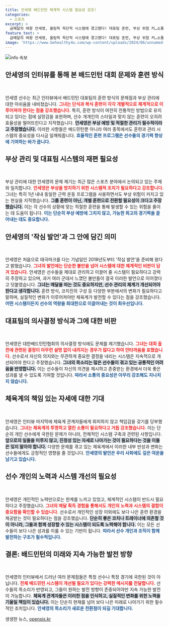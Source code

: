 ```yaml
---
title: 안세영 배드민턴 체계적 시스템 필요성 강조!
categories:
  - 스포츠
excerpt: >
  금메달의 여왕 안세영, 올림픽 독단적 시스템에 경고했다! 대표팀 훈련, 부상 위험 커…소통 부족 문제 있다! 그녀의 충격 발언과 변화의 필요성이 드러난 인터뷰, 지금 확인하세요!
feature_text: >
  금메달의 여왕 안세영, 올림픽 독단적 시스템에 경고했다! 대표팀 훈련, 부상 위험 커…소통 부족 문제 있다! 그녀의 충격 발언과 변화의 필요성이 드러난 인터뷰, 지금 확인하세요!
image: 'https://www.behealthy4u.com/wp-content/uploads/2024/06/unnamed-file.png'
---
```


<p><img src="https://www.behealthy4u.com/wp-content/uploads/2024/06/unnamed-file.png" alt="info 속보" /></p>

<h2 data-ke-size="size26">안세영의 인터뷰를 통해 본 배드민턴 대회 문제와 훈련 방식</h2>

<p data-ke-size="size16">&nbsp;</p>

<p>안세영 선수는 최근 인터뷰에서 배드민턴 대표팀의 훈련 방식의 문제점과 부상 관리에 대한 아쉬움을 내비쳤습니다. <b><span style="color: #ee2323;">그녀는 단식과 복식 훈련이 각각 개별적으로 체계적으로 이루어져야 한다는 점을 강조했습니다.</span></b> 특히, 훈련 방식이 여전히 전통적인 방법으로 유지되고 있다는 점에 실망감을 표현하며, 선수 개개인의 스타일과 맞지 않는 훈련이 오히려 효율성을 떨어뜨린다고 지적했습니다. <b><span style="background-color: #21538527;">안세영은 부상 예방 및 적절한 관리가 필수적이라고 주장했습니다.</span></b> 이러한 사항들은 배드민턴뿐 아니라 여러 종목에서도 훈련과 관리 시스템의 중요성을 다시금 일깨워줍니다. <b><span style="color: #1a5490;">효율적인 훈련 프로그램은 선수들의 경기력 향상에 기여하는 바가 큽니다.</span></b></p>

<h2 data-ke-size="size26">부상 관리 및 대표팀 시스템의 재편 필요성</h2>

<p data-ke-size="size16">&nbsp;</p>

<p>부상 관리에 대한 안세영의 문제 제기는 최근 많은 스포츠 분야에서 논의되고 있는 주제와 일치합니다. <b><span style="color: #ee2323;">안세영은 부상을 방지하기 위한 시스템적 조치가 필요하다고 강조합니다.</span></b> 그녀는 특히 1년 내내 동일한 근력 운동 프로그램을 사용하면서도 부상 위험이 커지고 있는 현실을 지적했습니다. <b><span style="background-color: #21538527;">그룹 훈련이 아닌, 개별 훈련으로 전환할 필요성이 크다고 주장했습니다.</span></b> 이는 각 선수의 상황에 맞는 적절한 훈련을 통해 발생할 수 있는 위험을 줄이는 데 도움이 됩니다. <b><span style="color: #1a5490;">이는 단순히 부상 예방에 그치지 않고, 가능한 최고의 경기력을 끌어내는 데도 중요합니다.</span></b></p>

<h2 data-ke-size="size26">안세영의 '작심 발언'과 그 안에 담긴 의미</h2>

<p data-ke-size="size16">&nbsp;</p>

<p>안세영은 처음으로 태극마크를 다는 기념일인 2018년도부터 '작심 발언'을 준비해 왔다고 밝혔습니다. <b><span style="color: #ee2323;">그녀의 발언에는 단순한 불만을 넘어 시스템에 대한 체계적인 비판이 담겨 있습니다.</span></b> 안세영은 선수들을 제대로 관리하고 이끌어 줄 시스템이 필요하다고 강력히 주장하고 있으며, 과거 여러 군데서 느꼈던 불만들이 결국 이러한 발언으로 이어졌다고 덧붙였습니다. <b><span style="background-color: #21538527;">그녀는 메달을 따는 것도 중요하지만, 선수 관리의 체계가 개선되어야 한다고 생각합니다.</span></b> 훈련 방식, 코치진의 구성 등 다양한 부분에서의 변화가 필요하다고 말하며, 실질적인 변화가 이루어져야만 체육계가 발전할 수 있다는 점을 강조했습니다. <b><span style="color: #1a5490;">어떤 시스템이든지 선수의 역량을 최대한으로 이끌어내는 것이 최우선입니다.</span></b></p>

<h2 data-ke-size="size26">대표팀의 의사결정 방식과 그에 대한 비판</h2>

<p data-ke-size="size16">&nbsp;</p>

<p>안세영은 대한배드민턴협회의 의사결정 방식에도 문제를 제기했습니다. <b><span style="color: #ee2323;">그녀는 대회 출전에 관련된 결정이 아무런 설명 없이 내려지는 경우가 많다고 하여 안타까움을 표했습니다.</span></b> 선수로서 자신의 의지와는 무관하게 중요한 결정을 내리는 시스템은 지속적으로 개선되어야 한다고 주장했습니다. <b><span style="background-color: #21538527;">그녀의 목소리는 많은 선수들이 겪고 있는 공통적인 어려움을 반영합니다.</span></b> 이는 선수들이 자신의 의견을 제시하고 존중받는 환경에서 더욱 좋은 성과를 낼 수 있도록 기여할 것입니다. <b><span style="color: #1a5490;">따라서 소통의 중요성은 아무리 강조해도 지나치지 않습니다.</span></b></p>

<h2 data-ke-size="size26">체육계의 책임 있는 자세에 대한 기대</h2>

<p data-ke-size="size16">&nbsp;</p>

<p>안세영은 인터뷰 마지막에 체육계 관계자들에게 회피하지 않고 책임감을 갖기를 당부했습니다. <b><span style="color: #ee2323;">그녀는 체육계의 투명하고 열린 소통이 필요하다고 거듭 강조했습니다.</span></b> 이는 단순히 개인 선수에게 국한된 문제가 아니라, 전체적인 시스템 구축과 관련된 사항입니다. <b><span style="background-color: #21538527;">앞으로의 일들을 미루지 않고, 진정성 있는 자세로 나아가는 것이 필요하다는 것을 이들은 잊지 말아야 합니다.</span></b> 다양한 문제를 겪고 있는 체육계에서 이러한 내부 반성과 변화는 선수들에게도 긍정적인 영향을 줄 것입니다. <b><span style="color: #1a5490;">안세영의 발언은 우리 사회에도 깊은 여운을 남기고 있습니다.</span></b></p>

<h2 data-ke-size="size26">선수 개인의 노력과 시스템 개선의 필요성</h2>

<p data-ke-size="size16">&nbsp;</p>

<p>안세영은 개인적인 노력만으로는 한계를 느끼고 있었고, 체계적인 시스템이 반드시 필요하다고 주장했습니다. <b><span style="color: #ee2323;">그녀의 메달 획득 경험을 통해서도 개인의 노력과 시스템의 결합이 중요함을 확인할 수 있습니다.</span></b> 선수로서 개인적인 성장 이외에도 보다 나은 훈련 환경을 제공받는 것이 필요하다는 점을 강조했습니다. <b><span style="background-color: #21538527;">단순히 좋은 코치나 트레이너에 의존할 것이 아니라, 그들과 함께 성장할 수 있는 시스템이 되도록 노력해야 합니다.</span></b> 이는 모든 선수들이 보다 나은 성과를 이룰 수 있는 기반이 됩니다. <b><span style="color: #1a5490;">따라서 선수 개인과 조직이 함께 발전하는 구조가 필수적입니다.</span></b></p>

<h2 data-ke-size="size26">결론: 배드민턴의 미래와 지속 가능한 발전 방향</h2>

<p data-ke-size="size16">&nbsp;</p>

<p>안세영의 인터뷰에서 드러난 여러 문제점들은 특정 선수나 특정 경기에 국한된 것이 아닙니다. <b><span style="color: #ee2323;">전체 배드민턴 시스템이 개선될 필요가 있다는 강력한 메시지를 전달합니다.</span></b> 선수들의 목소리가 반영되고, 그들이 원하는 발전 방향이 존중되어야만 지속 가능한 발전이 가능합니다. <b><span style="background-color: #21538527;">체육계 관계자들은 이러한 점을 인식하고, 실질적인 변화를 위한 노력을 기울일 책임이 있습니다.</span></b> 이는 단순히 현재를 넘어 보다 나은 미래로 나아가기 위한 필수적인 조치입니다. <b><span style="color: #1a5490;">안세영의 목소리가 새로운 전환점이 되길 기대합니다.</span></b></p>
생생한 뉴스, <a href="https://opensis.kr" rel="dofollow">opensis.kr</a>


